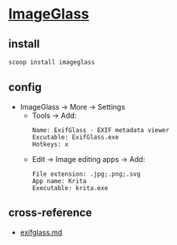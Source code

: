 # [ImageGlass](https://github.com/d2phap/ImageGlass)

## install

```sh
scoop install imageglass
```

## config

- ImageGlass → More → Settings
	- Tools → Add:
		```
		Name: ExifGlass - EXIF metadata viewer
		Excutable: ExifGlass.exe
		Hotkeys: x
		```
	- Edit → Image editing apps → Add:
		```
		File extension: .jpg;.png;.svg
		App name: Krita
		Executable: krita.exe
		```

## cross-reference

- [exifglass.md](/opt/_windows/exifglass.md)

